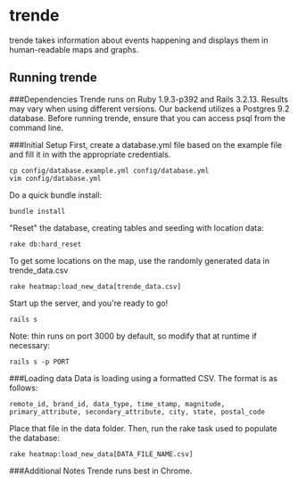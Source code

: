 trende
=====
trende takes information about events happening and displays them
in human-readable maps and graphs.

Running trende
-----

###Dependencies
Trende runs on Ruby 1.9.3-p392 and Rails 3.2.13. Results may vary when using
different versions. Our backend utilizes a Postgres 9.2 database. Before 
running trende, ensure that you can access psql from the command line.

###Initial Setup
First, create a database.yml file based on the example file and fill it in with the
appropriate credentials.

    cp config/database.example.yml config/database.yml
    vim config/database.yml
    
Do a quick bundle install:

    bundle install

"Reset" the database, creating tables and seeding with location data:

    rake db:hard_reset
    
To get some locations on the map, use the randomly generated data in trende_data.csv
    
    rake heatmap:load_new_data[trende_data.csv]

Start up the server, and you're ready to go!

    rails s

Note: thin runs on port 3000 by default, so modify that at runtime if necessary:

    rails s -p PORT

###Loading data
Data is loading using a formatted CSV. The format is as follows:

    remote_id, brand_id, data_type, time_stamp, magnitude, primary_attribute, secondary_attribute, city, state, postal_code

Place that file in the data folder. Then, run the rake task used to populate
the database:

    rake heatmap:load_new_data[DATA_FILE_NAME.csv]
    
###Additional Notes
Trende runs best in Chrome.
